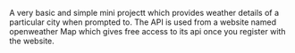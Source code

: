 A very basic and simple mini projectt which provides weather details of a particular city when prompted to.
The API is used from a website named openweather Map which gives free access to its api once you register with the website.
